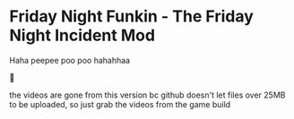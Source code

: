 # Friday Night Funkin - The Friday Night Incident Mod

Haha peepee poo poo hahahhaa

:troll:

the videos are gone from this version bc github doesn't let files over 25MB to be uploaded, so just grab the videos from the game build
